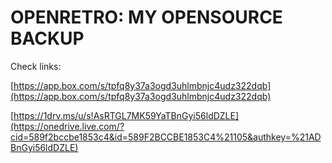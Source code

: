 OPENRETRO: MY OPENSOURCE BACKUP
===============================

Check links:

[https://app.box.com/s/tpfq8y37a3ogd3uhlmbnjc4udz322dqb](https://app.box.com/s/tpfq8y37a3ogd3uhlmbnjc4udz322dqb)
 
[https://1drv.ms/u/s!AsRTGL7MK59YaTBnGyi56ldDZLE](https://onedrive.live.com/?cid=589f2bccbe1853c4&id=589F2BCCBE1853C4%21105&authkey=%21ADBnGyi56ldDZLE) 
